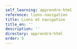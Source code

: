 ```yaml
---
self_learning: apprendre-html
reference: liens-navigation
title: Liens et navigation
title_en: ''
description: ''
directory: apprendre-html
order: 5
---
```

